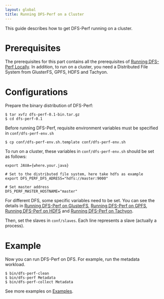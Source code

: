 ```yaml
---
layout: global
title: Running DFS-Perf on a Cluster
---
```

This guide describes how to get DFS-Perf running on a cluster.

# Prerequisites
The prerequisites for this part contains all the prerequisites of [Running DFS-Perf Locally](Running-DFS-Perf-Locally.html). In addition, to run on a cluster, you need a Distributed File System from GlusterFS, GPFS, HDFS and Tachyon. 

# Configurations
Prepare the binary distribution of DFS-Perf:

    $ tar xvfz dfs-perf-0.1-bin.tar.gz
    $ cd dfs-perf-0.1

Before running DFS-Perf, requisite environment variables must be specified in `conf/dfs-perf-env.sh`

    $ cp conf/dfs-perf-env.sh.template conf/dfs-perf-env.sh

To run on a cluster, these variables in `conf/dfs-perf-env.sh` should be set as follows:

    export JAVA={where.your.java}
 
    # Set to the distributed file system, here take hdfs as example
    export DFS_PERF_DFS_ADRESS="hdfs://master:9000"
     
    # Set master address
    DFS_PERF_MASTER_HOSTNAME="master"
    
For different DFS, some specific variables need to be set. You can see the details in [Running DFS-Perf on GlusterFS](Running-DFS-Perf-on-GlusterFS.html), [Running DFS-Perf on GPFS](Running-DFS-Perf-on-GPFS.html), [Running DFS-Perf on HDFS](Running-DFS-Perf-on-HDFS.html) and [Running DFS-Perf on Tachyon](Running-DFS-Perf-on-Tachyon.html).
    
Then, set the slaves in `conf/slaves`. Each line represents a slave (actually a process).

# Example
Now you can run DFS-Perf on DFS. For example, run the metadata workload.

    $ bin/dfs-perf-clean
    $ bin/dfs-perf Metadata
    $ bin/dfs-perf-collect Metadata
    
See more examples on [Examples](Examples.html).

